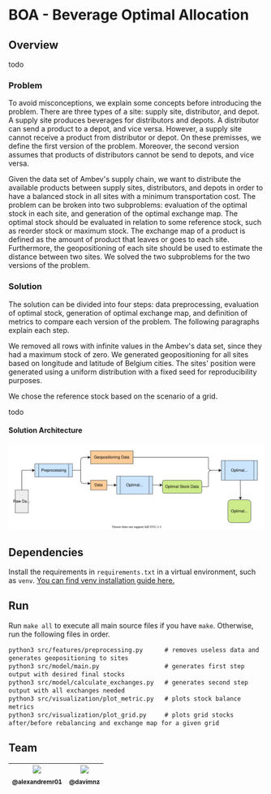 # BOA - Beverage Optimal Allocation

## Overview
todo

### Problem
To avoid misconceptions, we explain some concepts before introducing the problem. There are three types of a site: supply site, distributor, and depot. A supply site produces beverages for distributors and depots. A distributor can send a product to a depot, and vice versa. However, a supply site cannot receive a product from distributor or depot. On these premisses, we define the first version of the problem. Moreover, the second version assumes that products of distributors cannot be send to depots, and vice versa.

Given the data set of Ambev's supply chain, we want to distribute the available products between supply sites, distributors, and depots in order to have a balanced stock in all sites with a minimum transportation cost. The problem can be broken into two subproblems: evaluation of the optimal stock in each site, and generation of the optimal exchange map. The optimal stock should be evaluated in relation to some reference stock, such as reorder stock or maximum stock. The exchange map of a product is defined as the amount of product that leaves or goes to each site. Furthermore, the geopositioning of each site should be used to estimate the distance between two sites. We solved the two subproblems for the two versions of the problem.

### Solution
The solution can be divided into four steps: data preprocessing, evaluation of optimal stock, generation of optimal exchange map, and definition of metrics to compare each version of the problem. The following paragraphs explain each step.

We removed all rows with infinite values in the Ambev's data set, since they had a maximum stock of zero. We generated geopositioning for all sites based on longitude and latitude of Belgium cities. The sites' position were generated using a uniform distribution with a fixed seed for reproducibility purposes.

We chose the reference stock based on the scenario of a grid.

todo


#### Solution Architecture

![](figures/readme/architecture.svg)


## Dependencies
Install the requirements in `requirements.txt` in a virtual environment, such as `venv`. [You can find venv installation guide here.](https://packaging.python.org/guides/installing-using-pip-and-virtual-environments/)

## Run

Run `make all` to execute all main source files if you have `make`. Otherwise, run the following files in order.

````
python3 src/features/preprocessing.py      # removes useless data and generates geopositioning to sites
python3 src/model/main.py                  # generates first step output with desired final stocks
python3 src/model/calculate_exchanges.py   # generates second step output with all exchanges needed
python3 src/visualization/plot_metric.py   # plots stock balance metrics
python3 src/visualization/plot_grid.py     # plots grid stocks after/before rebalancing and exchange map for a given grid
````

## Team

| [<img src="https://avatars.githubusercontent.com/u/56287238?v=4" width="115"><br><sub>@alexandremr01</sub>](https://github.com/alexandremr01) | [<img src="https://avatars.githubusercontent.com/u/63565370?v=4" width="115"><br><sub>@davimnz</sub>](https://github.com/davimnz) |
| :---: | :---: |
